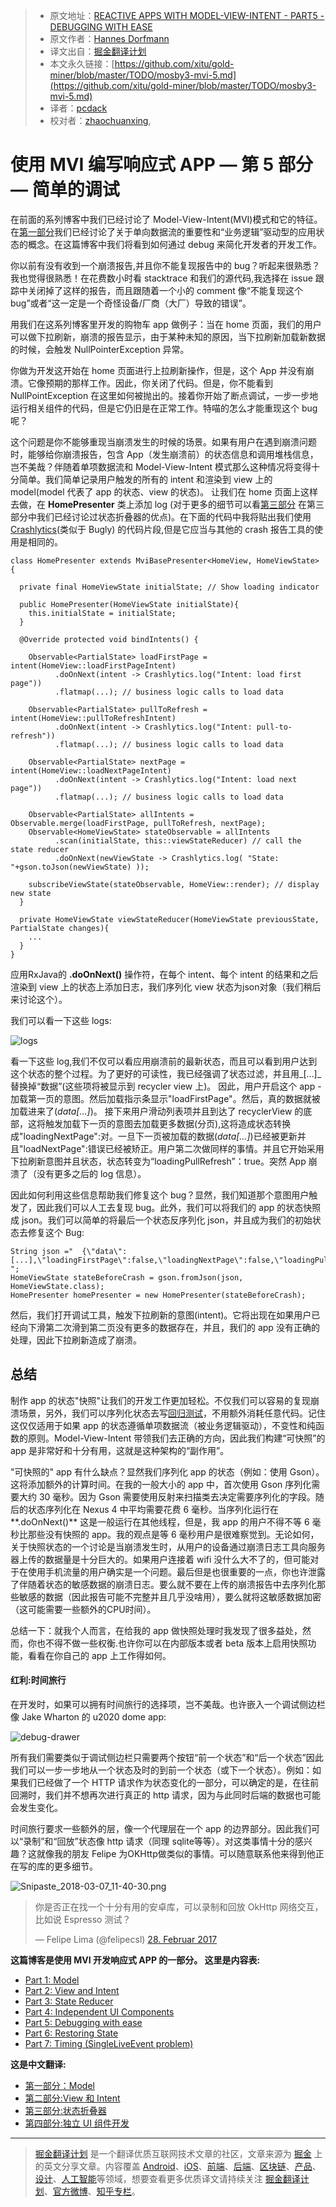 > * 原文地址：[REACTIVE APPS WITH MODEL-VIEW-INTENT - PART5 - DEBUGGING WITH EASE](http://hannesdorfmann.com/android/mosby3-mvi-5)
> * 原文作者：[Hannes Dorfmann](http://hannesdorfmann.com/)
> * 译文出自：[掘金翻译计划](https://github.com/xitu/gold-miner)
> * 本文永久链接：[https://github.com/xitu/gold-miner/blob/master/TODO/mosby3-mvi-5.md](https://github.com/xitu/gold-miner/blob/master/TODO/mosby3-mvi-5.md)
> * 译者：[pcdack](https://github.com/pcdack)
> * 校对者：[zhaochuanxing](https://github.com/zhaochuanxing), []()

# 使用 MVI 编写响应式 APP — 第 5 部分 — 简单的调试

在前面的系列博客中我们已经讨论了 Model-View-Intent(MVI)模式和它的特征。在[第一部分](http://hannesdorfmann.com/android/mosby3-mvi-1)我们已经讨论了关于单向数据流的重要性和“业务逻辑”驱动型的应用状态的概念。在这篇博客中我们将看到如何通过 debug 来简化开发者的开发工作。

你以前有没有收到一个崩溃报告,并且你不能复现报告中的 bug？听起来很熟悉？我也觉得很熟悉！在花费数小时看 stacktrace 和我们的源代码,我选择在 issue 跟踪中关闭掉了这样的报告，而且跟随着一个小的 comment 像“不能复现这个 bug”或者“这一定是一个奇怪设备/厂商（大厂）导致的错误”。

用我们在这系列博客里开发的购物车 app 做例子：当在 home 页面，我们的用户可以做下拉刷新，崩溃的报告显示，由于某种未知的原因，当下拉刷新加载新数据的时候，会触发 NullPointerException 异常。

你做为开发这开始在 home 页面进行上拉刷新操作，但是，这个 App 并没有崩溃。它像预期的那样工作。因此，你关闭了代码。但是，你不能看到 NullPointException 在这里如何被抛出的。接着你开始了断点调试，一步一步地运行相关组件的代码，但是它仍旧是在正常工作。特喵的怎么才能重现这个 bug 呢？

这个问题是你不能够重现当崩溃发生的时候的场景。如果有用户在遇到崩溃问题时，能够给你崩溃报告，包含 App（发生崩溃前）的状态信息和调用堆栈信息，岂不美哉？伴随着单项数据流和 Model-View-Intent 模式那么这种情况将变得十分简单。我们简单记录用户触发的所有的 intent 和渲染到 view 上的 model(model 代表了 app 的状态、view 的状态)。 让我们在 home 页面上这样去做，在 **HomePresenter** 类上添加 log (对于更多的细节可以看[第三部分](http://hannesdorfmann.com/android/mosby3-mvi-1) 在第三部分中我们已经讨论过状态折叠器的优点)。在下面的代码中我将贴出我们使用 [Crashlytics](https://fabric.io/kits/ios/crashlytics)(类似于 Bugly) 的代码片段,但是它应当与其他的 crash 报告工具的使用是相同的。

```
class HomePresenter extends MviBasePresenter<HomeView, HomeViewState> {

  private final HomeViewState initialState; // Show loading indicator

  public HomePresenter(HomeViewState initialState){
    this.initialState = initialState;
  }

  @Override protected void bindIntents() {

    Observable<PartialState> loadFirstPage = intent(HomeView::loadFirstPageIntent)
          .doOnNext(intent -> Crashlytics.log("Intent: load first page"))
          .flatmap(...); // business logic calls to load data

    Observable<PartialState> pullToRefresh = intent(HomeView::pullToRefreshIntent)
          .doOnNext(intent -> Crashlytics.log("Intent: pull-to-refresh"))
          .flatmap(...); // business logic calls to load data

    Observable<PartialState> nextPage = intent(HomeView::loadNextPageIntent)
          .doOnNext(intent -> Crashlytics.log("Intent: load next page"))
          .flatmap(...); // business logic calls to load data

    Observable<PartialState> allIntents = Observable.merge(loadFirstPage, pullToRefresh, nextPage);
    Observable<HomeViewState> stateObservable = allIntents
          .scan(initialState, this::viewStateReducer) // call the state reducer
          .doOnNext(newViewState -> Crashlytics.log( "State: "+gson.toJson(newViewState) ));

    subscribeViewState(stateObservable, HomeView::render); // display new state
  }

  private HomeViewState viewStateReducer(HomeViewState previousState, PartialState changes){
    ...
  }
}
```

应用RxJava的 **.doOnNext()** 操作符，在每个 intent、每个 intent 的结果和之后渲染到 view 上的状态上添加日志，我们序列化 view 状态为json对象（我们稍后来讨论这个）。

我们可以看一下这些 logs:

![logs](http://hannesdorfmann.com/images/mvi-mosby3/crashlytics-mvi-logs.png)

看一下这些 log,我们不仅可以看应用崩溃前的最新状态，而且可以看到用户达到这个状态的整个过程。为了更好的可读性，我已经强调了状态过滤，并且用_[…]_替换掉“数据”(这些项将被显示到 recycler view 上)。 因此，用户开启这个 app -加载第一页的意图。然后加载指示条显示"loadFirstPage"。然后，真的数据就被加载进来了(_data[…]_)。 接下来用户滑动列表项并且到达了 recyclerView 的底部，这将触发加载下一页的意图去加载更多数据(分页),这将造成状态转换成"loadingNextPage":对。一旦下一页被加载的数据(_data[…]_)已经被更新并且"loadNextPage":错误已经被矫正。用户第二次做同样的事情。并且它开始采用下拉刷新意图并且状态，状态转变为“loadingPullRefresh”：true。突然 App 崩溃了（没有更多之后的 log 信息）。

因此如何利用这些信息帮助我们修复这个 bug？显然，我们知道那个意图用户触发了，因此我们可以人工去复现 bug。此外，我们可以将我们的 app 的状态快照成 json。我们可以简单的将最后一个状态反序列化 json，并且成为我们的初始状态去修复这个 Bug:

```
String json ="  {\"data\":[...],\"loadingFirstPage\":false,\"loadingNextPage\":false,\"loadingPullToRefresh\":false} ";
HomeViewState stateBeforeCrash = gson.fromJson(json, HomeViewState.class);
HomePresenter homePresenter = new HomePresenter(stateBeforeCrash);
```

然后，我们打开调试工具，触发下拉刷新的意图(intent)。它将出现在如果用户已经向下滑第二次滑到第二页没有更多的数据存在，并且，我们的 app 没有正确的处理，因此下拉刷新造成了崩溃。

## 总结

制作 app 的状态"快照"让我们的开发工作更加轻松。不仅我们可以容易的复现崩溃场景，另外，我们可以序列化状态去写[回归测试](https://en.wikipedia.org/wiki/Regression_testing)，不用额外消耗任意代码。记住这仅仅适用于如果 app 的状态遵循单项数据流（被业务逻辑驱动），不变性和纯函数的原则。Model-View-Intent 带领我们去正确的方向，因此我们构建“可快照”的 app 是非常好和十分有用，这就是这种架构的“副作用”。

"可快照的" app 有什么缺点？显然我们序列化 app 的状态（例如：使用 Gson）。这将添加额外的计算时间。在我的一般大小的 app 中，首次使用 Gson 序列化需要大约 30 毫秒。因为 Gson 需要使用反射来扫描类去决定需要序列化的字段。随后的状态序列化在 Nexus 4 中平均需要花费 6 毫秒。当序列化运行在**.doOnNext()** 这是一般运行在其他线程，但是，我 app 的用户不得不等 6 毫秒比那些没有快照的 app。我的观点是等 6 毫秒用户是很难察觉到。无论如何，关于快照状态的一个讨论是当崩溃发生时，从用户的设备通过崩溃日志工具向服务器上传的数据量是十分巨大的。如果用户连接着 wifi 没什么大不了的，但可能对于在使用手机流量的用户确实是一个问题。最后但是也很重要的一点，你也许泄露了伴随着状态的敏感数据的崩溃日志。要么就不要在上传的崩溃报告中去序列化那些敏感的数据（因此报告可能不完整并且几乎没啥用），要么就将这敏感数据加密（这可能需要一些额外的CPU时间）。

总结一下：就我个人而言，在给我的 app 做快照处理时我发现了很多益处，然而，你也不得不做一些权衡.也许你可以在内部版本或者 beta 版本上启用快照功能，看看在你自己的 app 上工作得如何。

#### 红利:时间旅行

在开发时，如果可以拥有时间旅行的选择项，岂不美哉。也许嵌入一个调试侧边栏像 Jake Wharton 的 u2020 dome app:

![debug-drawer](http://hannesdorfmann.com/images/mvi-mosby3/u2020-debug-drawer.gif)

所有我们需要类似于调试侧边栏只需要两个按钮“前一个状态”和“后一个状态”因此我们可以一步一步地从一个状态及时的到前一个状态（或下一个状态）。例如：如果我们已经做了一个 HTTP 请求作为状态变化的一部分，可以确定的是，在往前回溯时，我们并不想再次进行真正的 http 请求，因为与此同时后端的数据也可能会发生变化。

时间旅行要求一些额外的层，像一个代理层在一个 app 的边界部分。因此我们可以“录制”和“回放”状态像 http 请求（同理 sqlite等等）。对这类事情十分的感兴趣？这就像我的朋友 Felipe 为OKHttp做类似的事情。可以随意联系他来得到他正在写的库的更多细节。

![Snipaste_2018-03-07_11-40-30.png](https://i.loli.net/2018/03/07/5a9f5f80ca8f0.png)

> 你是否正在找一个十分有用的安卓库，可以录制和回放 OkHttp 网络交互，比如说 Espresso 测试？
> 
> — Felipe Lima (@felipecsl) [28\. Februar 2017](https://twitter.com/felipecsl/status/836380525380026368)

**这篇博客是使用 MVI 开发响应式 APP 的一部分。
这里是内容表:**

*   [Part 1: Model](http://hannesdorfmann.com/android/mosby3-mvi-1)
*   [Part 2: View and Intent](http://hannesdorfmann.com/android/mosby3-mvi-2)
*   [Part 3: State Reducer](http://hannesdorfmann.com/android/mosby3-mvi-3)
*   [Part 4: Independent UI Components](http://hannesdorfmann.com/android/mosby3-mvi-4)
*   [Part 5: Debugging with ease](http://hannesdorfmann.com/android/mosby3-mvi-5)
*   [Part 6: Restoring State](http://hannesdorfmann.com/android/mosby3-mvi-6)
*   [Part 7: Timing (SingleLiveEvent problem)](http://hannesdorfmann.com/android/mosby3-mvi-7)

**这是中文翻译:**
* [第一部分：Model](https://juejin.im/post/5a52e4445188257334228b28)
* [第二部分:View 和 Intent](https://juejin.im/post/5a587c06518825732f7eab86)
* [第三部分:状态折叠器](https://juejin.im/post/5a955c50f265da4e853d856a)
* [第四部分:独立 UI 组件开发](https://juejin.im/post/5a9debfbf265da23830a6230)

---

> [掘金翻译计划](https://github.com/xitu/gold-miner) 是一个翻译优质互联网技术文章的社区，文章来源为 [掘金](https://juejin.im) 上的英文分享文章。内容覆盖 [Android](https://github.com/xitu/gold-miner#android)、[iOS](https://github.com/xitu/gold-miner#ios)、[前端](https://github.com/xitu/gold-miner#前端)、[后端](https://github.com/xitu/gold-miner#后端)、[区块链](https://github.com/xitu/gold-miner#区块链)、[产品](https://github.com/xitu/gold-miner#产品)、[设计](https://github.com/xitu/gold-miner#设计)、[人工智能](https://github.com/xitu/gold-miner#人工智能)等领域，想要查看更多优质译文请持续关注 [掘金翻译计划](https://github.com/xitu/gold-miner)、[官方微博](http://weibo.com/juejinfanyi)、[知乎专栏](https://zhuanlan.zhihu.com/juejinfanyi)。
